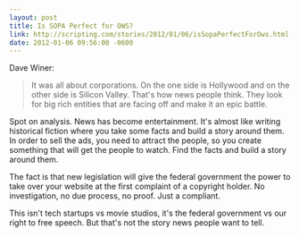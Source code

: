 ```yaml
---
layout: post
title: Is SOPA Perfect for OWS?
link: http://scripting.com/stories/2012/01/06/isSopaPerfectForOws.html
date: 2012-01-06 09:56:00 -0600
---
```


Dave Winer:
> It was all about corporations. On the one side is Hollywood and on the
> other side is Silicon Valley. That's how news people think. They look
> for big rich entities that are facing off and make it an epic battle.

Spot on analysis. News has become entertainment. It's almost like
writing historical fiction where you take some facts and build a story
around them. In order to sell the ads, you need to attract the people,
so you create something that will get the people to watch. Find the
facts and build a story around them.

The fact is that new legislation will give the federal government the
power to take over your website at the first complaint of a copyright
holder. No investigation, no due process, no proof. Just a compliant.

This isn't tech startups vs movie studios, it's the federal government
vs our right to free speech. But that's not the story news people want
to tell.
